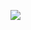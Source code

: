 <a href="https://lh3.googleusercontent.com/Tvlhvhg9SGosReur31fMpCHjZg95Fy2WonIaFum48CTjHswFx96g0pJuXNpZZRahsR_3bXS7ug6go4BiU9hdapYAyf3jwRP7X5fC5T5AYrGQi2uC0kfAYZjZVMgi_HWusQ1_pdDoKw=w2400?source=screenshot.guru"> <img src="https://lh3.googleusercontent.com/Tvlhvhg9SGosReur31fMpCHjZg95Fy2WonIaFum48CTjHswFx96g0pJuXNpZZRahsR_3bXS7ug6go4BiU9hdapYAyf3jwRP7X5fC5T5AYrGQi2uC0kfAYZjZVMgi_HWusQ1_pdDoKw=w600-h315-p-k" /> </a>